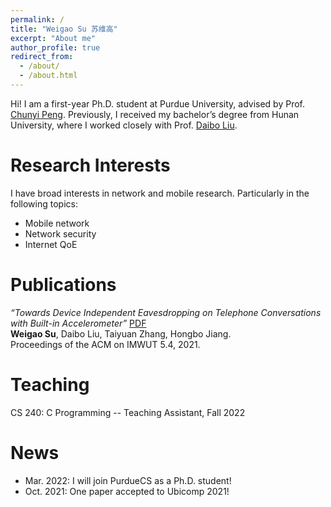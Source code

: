 ```yaml
---
permalink: /
title: "Weigao Su 苏维高"
excerpt: "About me"
author_profile: true
redirect_from: 
  - /about/
  - /about.html
---
```


Hi! I am a first-year Ph.D. student at Purdue University, advised by Prof. [Chunyi Peng](https://www.cs.purdue.edu/homes/chunyi/). Previously, I received my bachelor’s degree from Hunan University, where I worked closely with Prof. [Daibo Liu](https://sites.google.com/site/dbliuuestc/home). 
<!-- This is my [CV](https://github.com/wegul/wegul/raw/main/files/weigaosu_CV.pdf). -->

<!-- *I will join Purdue University in 2022Fall for Ph.D. study. Boiler Up!!!* -->




Research Interests
======
I have broad interests in network and mobile research. Particularly in the following topics:   
- Mobile network  
- Network security  
- Internet QoE

<!-- I also have keen appetite for many other areas. Check my [personal insights](https://wegul.github.io/wegul/year-archive/) of some recent works and feel free to leave a message, I would be more than happy to share my thoughts. -->

Publications
======
*“Towards Device Independent Eavesdropping on Telephone Conversations with Built-in Accelerometer”*  [PDF](https://github.com/wegul/wegul/raw/main/files/Vibphone_arxiv.pdf)  
**Weigao Su**, Daibo Liu, Taiyuan Zhang, Hongbo Jiang.  
Proceedings of the ACM on IMWUT 5.4, 2021.


<!-- Current Project
======  
*Optimizing Video Streaming for High-speed Rails*  
- Modeled TCP measurements in high speed rails to disclose the root cause of network degradation.
- Researched LTE behavior with worsened channel quality.
- Revisited current ABR strategies to show the underlying  deficiency.
- Designed a crowdsourcing-based video delivery framework to ensure QoE for passengers on HSR. -->

Teaching
=========
CS 240: C Programming -- Teaching Assistant, Fall 2022

News  
======
* Mar. 2022: I will join PurdueCS as a Ph.D. student!  
* Oct. 2021: One paper accepted to Ubicomp 2021!  

<!-- * Aug. 2021: I received a second prize in [National College Student Information Security Contest](http://www.ciscn.cn/)!   -->
<!-- * Sept. 2020: Our team won multiple national prizes in [RoboMaster 2020](https://www.robomaster.com/en-US/robo/overview?djifrom=nav)! -->
<!-- * Jul. 2020: I joined Networking and Smarting Sensing Systems research group as a research assistant. -->
<!-- * Dec. 2019: I won a provincial outstanding winner and a national second prize in [FILTRP Public Speaking Contest](https://uchallenge.unipus.cn/2021/news/)! -->
